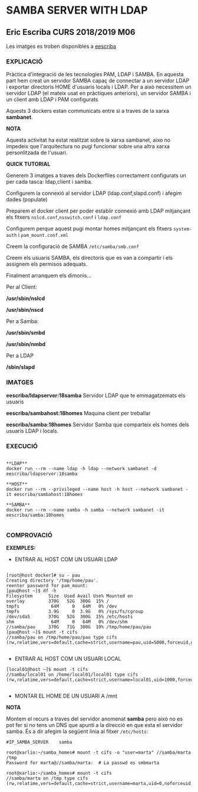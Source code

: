 # SAMBA SERVER WITH LDAP

## Eric Escriba CURS 2018/2019 M06

Les imatges es troben disponibles a [eescriba](https://hub.docker.com/u/eescriba/)


### EXPLICACIÓ

Pràctica d'integració de les tecnologies PAM, LDAP i SAMBA. En aquesta part hem creat un servidor SAMBA capaç de connectar a un servidor LDAP i exportar directoris HOME d'usuaris locals i LDAP.
Per a això necessitem un servidor LDAP (el mateix usat en pràctiques anteriors), un servidor SAMBA i un client amb LDAP i PAM configurats

Aquests 3 dockers estan communicats entre si a traves de la xarxa **sambanet**.

**NOTA**

Aquesta activitat ha estat realitzat sobre la xarxa sambanet, aixo no impedeix que l'arquitectura no pugi funcionar sobre una altra xarxa personlitzada de l'usuari.

**QUICK TUTORIAL**

Generem 3 imatges a traves dels Dockerfiles correctament configurats un per cada tasca: ldap,client i samba.

Configurem la connexió al servidor LDAP (ldap.conf,slapd.conf) i afegim dades (populate)

Preparem el docker client per poder establir connexió amb LDAP mitjançant els fitxers `nslcd.conf`,`nsswitch.conf` i `ldap.conf`

Configurem perque aquest pugi montar homes mitjançant els fitxers `system-auth` i `pam_mount.conf.xml`

Creem la configuració de SAMBA `/etc/samba/smb.conf`

Creem els usuaris SAMBA, els directoris que es van a compartir i els assignem els permisos adequats.

Finalment arranquem els dimonis...

Per al Client:

**/usr/sbin/nslcd**

**/usr/sbin/nscd**

Per a Samba:

**/usr/sbin/smbd**

**/usr/sbin/nmbd**

Per a LDAP

**/sbin/slapd** 



### IMATGES


**eescriba/ldapserver:18samba**   Servidor LDAP que te emmagatzemats els usuaris 

**eescriba/sambahost:18homes**   Maquina client per treballar

**eescriba/samba:18homes**  Servidor Samba que comparteix els homes dels usuaris LDAP i locals.


### EXECUCIÓ

```

**LDAP**
docker run --rm --name ldap -h ldap --network sambanet -d eescriba/ldapserver:18samba

**HOST**
docker run --rm --privileged --name host -h host --network sambanet -it eescriba/sambahost:18homes

**SAMBA**
docker run --rm --name samba -h samba --network sambanet -it eescriba/samba:18homes


```

### COMPROVACIÓ

**EXEMPLES:**

- ENTRAR AL HOST COM UN USUARI LDAP

```

[root@host docker]# su - pau
Creating directory '/tmp/home/pau'.
reenter password for pam_mount:
[pau@host ~]$ df -h
Filesystem      Size  Used Avail Use% Mounted on
overlay         370G   52G  300G  15% /
tmpfs            64M     0   64M   0% /dev
tmpfs           3.9G     0  3.9G   0% /sys/fs/cgroup
/dev/sda5       370G   52G  300G  15% /etc/hosts
shm              64M     0   64M   0% /dev/shm
//samba/pau     370G   71G  300G  19% /tmp/home/pau/pau
[pau@host ~]$ mount -t cifs
//samba/pau on /tmp/home/pau/pau type cifs (rw,relatime,vers=default,cache=strict,username=pau,uid=5000,forceuid,gid=100,forcegid,addr=172.20.0.4,file_mode=0755,dir_mode=0755,soft,nounix,serverino,mapposix,rsize=1048576,wsize=1048576,echo_interval=60,actimeo=1)


```

- ENTRAR AL HOST COM UN USUARI LOCAL

```
[local01@host ~]$ mount -t cifs
//samba/local01 on /home/local01/local01 type cifs (rw,relatime,vers=default,cache=strict,username=local01,uid=1000,forceuid,gid=100,forcegid,addr=172.20.0.4,file_mode=0755,dir_mode=0755,soft,nounix,serverino,mapposix,rsize=1048576,wsize=1048576,echo_interval=60,actimeo=1)


```

- MONTAR EL HOME DE UN USUARI A /mnt

**NOTA**

Montem el recurs a traves del servidor anomenat **samba** pero això no es pot fer si no tens un DNS que apunti a la direcció en que esta el servidor samba. 
És a dir afegim la següent linia al fitxer `/etc/hosts`:

```
#IP_SAMBA_SERVER    samba

```


```
root@xarlio:~/samba_homes# mount -t cifs -o "user=marta" //samba/marta /tmp
Password for marta@//samba/marta:  # La passwd es smbmarta 

root@xarlio:~/samba_homes# mount -t cifs
//samba/marta on /tmp type cifs (rw,relatime,vers=default,cache=strict,username=marta,uid=0,noforceuid,gid=0,noforcegid,addr=172.20.0.4,file_mode=0755,dir_mode=0755,soft,nounix,serverino,mapposix,rsize=1048576,wsize=1048576,echo_interval=60,actimeo=1,user=marta)


```

